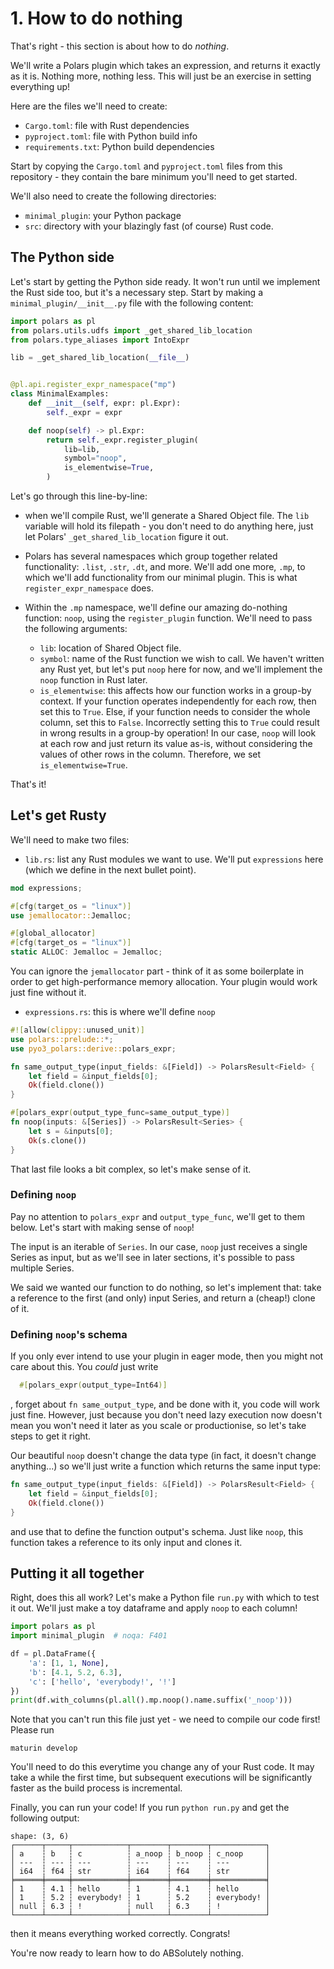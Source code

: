 # 1. How to do nothing

That's right - this section is about how to do _nothing_.

We'll write a Polars plugin which takes an expression, and returns it exactly
as it is. Nothing more, nothing less. This will just be an exercise in setting
everything up!

Here are the files we'll need to create:

- `Cargo.toml`: file with Rust dependencies
- `pyproject.toml`: file with Python build info
- `requirements.txt`: Python build dependencies

Start by copying the `Cargo.toml` and `pyproject.toml`
files from this repository - they contain the
bare minimum you'll need to get started.

We'll also need to create the following directories:

- `minimal_plugin`: your Python package
- `src`: directory with your blazingly fast (of course) Rust code.

## The Python side

Let's start by getting the Python side ready. It won't run until we
implement the Rust side too, but it's a necessary step.
Start by making a `minimal_plugin/__init__.py` file with the
following content:

``` py
import polars as pl
from polars.utils.udfs import _get_shared_lib_location
from polars.type_aliases import IntoExpr

lib = _get_shared_lib_location(__file__)


@pl.api.register_expr_namespace("mp")
class MinimalExamples:
    def __init__(self, expr: pl.Expr):
        self._expr = expr

    def noop(self) -> pl.Expr:
        return self._expr.register_plugin(
            lib=lib,
            symbol="noop",
            is_elementwise=True,
        )
```
Let's go through this line-by-line:

- when we'll compile Rust, we'll generate a Shared Object file.
  The `lib` variable will hold its filepath - you don't need to
  do anything here, just let Polars' `_get_shared_lib_location`
  figure it out.
- Polars has several namespaces which group together related
  functionality: `.list`, `.str`, `.dt`, and more. We'll add one
  more, `.mp`, to which we'll add functionality from our minimal
  plugin. This is what `register_expr_namespace` does.
- Within the `.mp` namespace, we'll define our amazing do-nothing
  function: `noop`, using the `register_plugin` function.
  We'll need to pass the following arguments:
  
  - `lib`: location of Shared Object file.
  - `symbol`: name of the Rust function we wish to call. We
    haven't written any Rust yet, but let's put `noop` here
    for now, and we'll implement the `noop` function in Rust
    later.
  - `is_elementwise`: this affects how our function works in
    a group-by context. If your function operates independently
    for each row, then set this to `True`. Else, if your function
    needs to consider the whole column, set this to `False`.
    Incorrectly setting this to `True` could result in wrong results
    in a group-by operation! In our case, `noop` will look at each
    row and just return its value as-is, without considering the
    values of other rows in the column. Therefore, we set
    `is_elementwise=True`.

That's it!

## Let's get Rusty

We'll need to make two files:

- `lib.rs`: list any Rust modules we want to use. We'll
  put `expressions` here (which we define in the next bullet point).
  
```Rust
mod expressions;

#[cfg(target_os = "linux")]
use jemallocator::Jemalloc;

#[global_allocator]
#[cfg(target_os = "linux")]
static ALLOC: Jemalloc = Jemalloc; 
```
  
You can ignore the `jemallocator` part - think of it as some
boilerplate in order to get high-performance memory allocation.
Your plugin would work just fine without it.

- `expressions.rs`: this is where we'll define `noop`
``` rust
#![allow(clippy::unused_unit)]
use polars::prelude::*;
use pyo3_polars::derive::polars_expr;

fn same_output_type(input_fields: &[Field]) -> PolarsResult<Field> {
    let field = &input_fields[0];
    Ok(field.clone())
}

#[polars_expr(output_type_func=same_output_type)]
fn noop(inputs: &[Series]) -> PolarsResult<Series> {
    let s = &inputs[0];
    Ok(s.clone())
} 
```

That last file looks a bit complex, so let's make sense of it.

### Defining `noop`

Pay no attention to `polars_expr` and `output_type_func`, we'll
get to them below. Let's start with making sense of `noop`!

The input is an iterable of `Series`. In our case, `noop` just
receives a single Series as input, but as we'll see in later
sections, it's possible to pass multiple Series.

We said we wanted our function to do nothing, so let's implement
that: take a reference to the first (and only) input Series,
and return a (cheap!) clone of it.

### Defining `noop`'s schema

If you only ever intend to use your plugin in eager mode, then you might not care about this. You _could_ just write

```Rust
  #[polars_expr(output_type=Int64)]
```
, forget about `fn same_output_type`, and be done with it, you code
will work just fine. However, just because you don't need lazy
execution now doesn't mean you won't need it later as you scale or
productionise, so let's take steps to get it right.

Our beautiful `noop` doesn't change the data type (in fact, it doesn't change anything...)
so we'll just write a function which returns the same input type:

```Rust
fn same_output_type(input_fields: &[Field]) -> PolarsResult<Field> {
    let field = &input_fields[0];
    Ok(field.clone())
}
```
and use that to define the function output's schema. Just like
`noop`, this function takes a reference to its only input and
clones it.

## Putting it all together

Right, does this all work? Let's make a Python file `run.py` with which to
test it out. We'll just make a toy dataframe and apply `noop`
to each column!
```python
import polars as pl
import minimal_plugin  # noqa: F401

df = pl.DataFrame({
    'a': [1, 1, None],
    'b': [4.1, 5.2, 6.3],
    'c': ['hello', 'everybody!', '!']
})
print(df.with_columns(pl.all().mp.noop().name.suffix('_noop')))
```

Note that you can't run this file just yet - we need to compile
our code first! Please run
```
maturin develop
```
You'll need to do this everytime you change any of your Rust code.
It may take a while the first time, but subsequent executions will
be significantly faster as the build process is incremental.

Finally, you can run your code! If you run `python run.py` and get
the following output:
```
shape: (3, 6)
┌──────┬─────┬────────────┬────────┬────────┬────────────┐
│ a    ┆ b   ┆ c          ┆ a_noop ┆ b_noop ┆ c_noop     │
│ ---  ┆ --- ┆ ---        ┆ ---    ┆ ---    ┆ ---        │
│ i64  ┆ f64 ┆ str        ┆ i64    ┆ f64    ┆ str        │
╞══════╪═════╪════════════╪════════╪════════╪════════════╡
│ 1    ┆ 4.1 ┆ hello      ┆ 1      ┆ 4.1    ┆ hello      │
│ 1    ┆ 5.2 ┆ everybody! ┆ 1      ┆ 5.2    ┆ everybody! │
│ null ┆ 6.3 ┆ !          ┆ null   ┆ 6.3    ┆ !          │
└──────┴─────┴────────────┴────────┴────────┴────────────┘
```
then it means everything worked correctly. Congrats!

You're now ready to learn how to do ABSolutely nothing.
